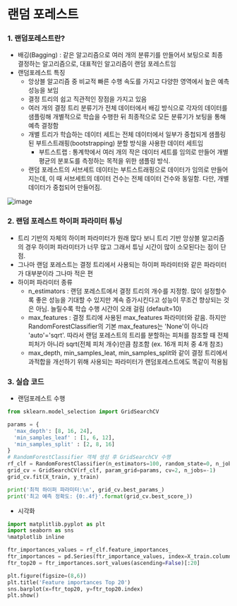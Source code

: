 랜덤 포레스트
=============

### 1. 랜덤포레스트란?
* 배깅(Bagging) : 같은 알고리즘으로 여러 개의 분류기를 만들어서 보팅으로 최종 결정하는 알고리즘으로, 대표적인 알고리즘이 랜덤 포레스트임
* 랜덤포레스트 특징
  - 앙상블 알고리즘 중 비교적 빠른 수행 속도를 가지고 다양한 영역에서 높은 예측 성능을 보임
  - 결정 트리의 쉽고 직관적인 장점을 가지고 있음
  - 여러 개의 결정 트리 분류기가 전체 데이터에서 배깅 방식으로 각자의 데이터를 샘플링해 개별적으로 학습을 수행한 뒤 최종적으로 모든 분류기가 보팅을 통해 예측 결정함
  - 개별 트리가 학습하는 데이터 세트는 전체 데이터에서 일부가 중첩되게 샘플링된 부트스트래핑(bootstrapping) 분할 방식을 사용한 데이터 세트임
    + 부트스트랩 : 통계학에서 여러 개의 작은 데이터 세트를 임의로 만들어 개별 평균의 분포도를 측정하는 목적을 위한 샘플링 방식.
  - 랜덤 포레스트의 서브세트 데이터는 부트스트래핑으로 데이터가 임의로 만들어지는데, 이 때 서브세트의 데이터 건수는 전체 데이터 건수와 동일함. 다만, 개별 데이터가 중첩되어 만들어짐.
    
![image](https://github.com/seungye-kwak/til_log/assets/112370282/3f4ea4b5-7131-4352-99a8-7427fe29a96c)


### 2. 랜덤 포레스트 하이퍼 파라미터 튜닝
* 트리 기반의 자체의 하이퍼 파라미터가 원래 많다 보니 트리 기반 앙상블 알고리즘의 경우 하이퍼 파라미터가 너무 많고 그래서 튜닝 시간이 많이 소모된다는 점이 단점.
* 그나마 랜덤 포레스트는 결정 트리에서 사용되는 하이퍼 파라미터와 같은 파라미터가 대부분이라 그나마 적은 편
* 하이퍼 파라미터 종류
  - n_estimators : 랜덤 포레스트에서 결정 트리의 개수를 지정함. 많이 설정할수록 좋은 성능을 기대할 수 있지만 계속 증가시킨다고 성능이 무조건 향상되는 것은 아님. 늘릴수록 학습 수행 시간이 오래 걸림 (default=10)
  - max_features : 결정 트리에 사용된 max_features 파라미터와 같음. 하지만 RandomForestClassifier의 기본 max_features는 'None'이 아니라 'auto'='sqrt'. 따라서 랜덤 포레스트의 트리를 분할하는 피처를 참조할 때 전체 피처가 아니라 sqrt(전체 피처 개수)만큼 참조함 (ex. 16개 피처 중 4개 참조)
  - max_depth, min_samples_leat, min_samples_split와 같이 결정 트리에서 과적합을 개선하기 위해 사용되는 파라미터가 랜덤포레스트에도 똑같이 적용됨

### 3. 실습 코드
* 랜덤포레스트 수행
```python
from sklearn.model_selection import GridSearchCV

params = {
  'max_depth': [8, 16, 24],
  'min_samples_leaf' : [1, 6, 12],
  'min_samples_split' : [2, 8, 16]
}
# RandomForestClassifier 객체 생성 후 GridSearchCV 수행
rf_clf = RandomForestClassifier(n_estimators=100, random_state=0, n_jobs=-1) # 멀티 코어 환경에서 RandomForestClassifier와 GridSearchCV 모두에 n_jobs=-1 파라미터를 추가하면 모든 CPU 코어를 이용해 학습할 수 있음
grid_cv = GridSearchCV(rf_clf, param_grid=params, cv=2, n_jobs=-1)
grid_cv.fit(X_train, y_train)

print('최적 하이퍼 파라미터:\n', grid_cv.best_params_)
print('최고 예측 정확도: {0:.4f}'.format(grid_cv.best_score_))
```

* 시각화
```python
import matplitlib.pyplot as plt
import seaborn as sns
%matplotlib inline

ftr_importances_values = rf_clf.feature_importances_
ftr_importances = pd.Series(ftr_importance_values, index=X_train.columns)
ftr_top20 = ftr_importances.sort_values(ascending=False)[:20]

plt.figure(figsize=(8,6))
plt.title('Feature importances Top 20')
sns.barplot(x=ftr_top20, y=ftr_top20.index)
plt.show()
```
